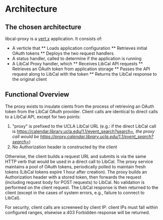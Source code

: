 # Architecture

## The chosen architecture
libcal-proxy is a [vert.x](https://vertx.io/) application.
It consists of:
* A verticle that 
** Loads application configuration
** Retrieves initial OAuth tokens
** Deploys the two request handlers
* A status handler, called to determine if the application is running
* A LibCal Proxy handler, which
** Receives LibCal API requests
** Retrieves an OAuth token from application storage
** Passes the API request along to LibCal with the token
** Returns the LibCal response to the original client

## Functional Overview
The proxy exists to insulate cients from the process of retrieving an OAuth token from the LibCal OAuth provider. Client calls are identical to direct calls to a LibCal API, except for two points: 
1) "proxy" is prefixed to the UCLA LibCal URL (e.g.: if the direct LibCal call is https://calendar.library.ucla.edu/1.1/event_search?search=*, the proxy call would be https://proxy.calendar.library.ucla.edu/1.1/event_search?search=*)
2) No Authorization header is constructed by the client

Otherwise, the client builds a request URL and submits is via the same HTTP verb that would be used in a direct call to LibCal.
The proxy service maintains a pool of OAuth tokens, periodically polled to maintain fresh tokens (LibCal tokens expire 1 hour after creation). The proxy builds an Authorization header with a stored token, then forwards the request (including request body for POST requests) to LibCal. No validation is performed on the client request. The LibCal response is then returned to the client (except in the cases of system errors, e.g., failure to connect to LibCal).

For security, client calls are screeneed by client IP: client IPs must fall within configured ranges, elsewise a 403 Forbidden response will be returned.
